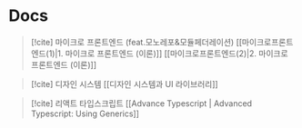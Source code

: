 # Docs

> [!cite] 마이크로 프론트엔드 (feat.모노레포&모듈페더레이션) 
> [[마이크로프론트엔드(1)|1. 마이크로 프론트엔드 (이론)]]
> [[마이크로프론트엔드(2)|2. 마이크로 프론트엔드 (이론)]]

> [!cite] 디자인 시스템
> [[디자인 시스템과 UI 라이브러리]]

> [!cite] 리액트 타입스크립트
> [[Advance Typescript | Advanced Typescript: Using Generics]]


